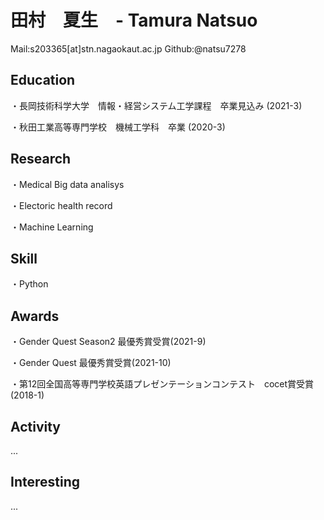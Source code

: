 # 田村　夏生　- Tamura Natsuo

Mail:s203365[at]stn.nagaokaut.ac.jp
Github:@natsu7278

## Education
 ・長岡技術科学大学　情報・経営システム工学課程　卒業見込み (2021-3)
 
 ・秋田工業高等専門学校　機械工学科　卒業 (2020-3)
 
## Research
 ・Medical Big data analisys
 
 ・Electoric health record
 
 ・Machine Learning
 
## Skill
 ・Python
 
## Awards
 ・Gender Quest Season2 最優秀賞受賞(2021-9)
 
 ・Gender Quest  最優秀賞受賞(2021-10)
 
 ・第12回全国高等専門学校英語プレゼンテーションコンテスト　cocet賞受賞(2018-1)
 
## Activity
 ...
## Interesting
 ...
